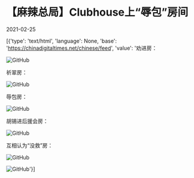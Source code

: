 # 【麻辣总局】Clubhouse上“辱包”房间

2021-02-25

[{'type': 'text/html', 'language': None, 'base': 'https://chinadigitaltimes.net/chinese/feed', 'value': '劝进房：

![GitHub](https://chinadigitaltimes.net/chinese/files/2021/02/image-1614242849286-1-1024x314.png)

祈翠房：

![GitHub](https://chinadigitaltimes.net/chinese/files/2021/02/image-1614242849286-1-1024x314.png)

辱包房：

![GitHub](https://chinadigitaltimes.net/chinese/files/2021/02/image-1614243299940-1024x351.png)

胡锡进后援会房：

![GitHub](https://chinadigitaltimes.net/chinese/files/2021/02/image-1614243040340.png)

互相认为“没救”房：

![GitHub](https://chinadigitaltimes.net/chinese/files/2021/02/image-1614243112201.png)

![GitHub](https://chinadigitaltimes.net/chinese/files/2021/02/image-1614243125259.png)'}]
